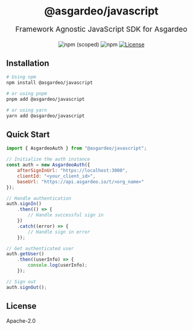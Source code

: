 <p align="center" style="color: #343a40">
  <h1 align="center">@asgardeo/javascript</h1>
</p>
<p align="center" style="font-size: 1.2rem;">Framework Agnostic JavaScript SDK for Asgardeo</p>
<div align="center">
  <img alt="npm (scoped)" src="https://img.shields.io/npm/v/@asgardeo/javascript">
  <img alt="npm" src="https://img.shields.io/npm/dw/@asgardeo/javascript">
  <a href="./LICENSE"><img src="https://img.shields.io/badge/License-Apache%202.0-blue.svg" alt="License"></a>
</div>

## Installation

```bash
# Using npm
npm install @asgardeo/javascript

# or using pnpm
pnpm add @asgardeo/javascript

# or using yarn
yarn add @asgardeo/javascript
```

## Quick Start

```javascript
import { AsgardeoAuth } from "@asgardeo/javascript";

// Initialize the auth instance
const auth = new AsgardeoAuth({
    afterSignInUrl: "https://localhost:3000",
    clientId: "<your_client_id>",
    baseUrl: "https://api.asgardeo.io/t/<org_name>"
});

// Handle authentication
auth.signIn()
    .then(() => {
        // Handle successful sign in
    })
    .catch((error) => {
        // Handle sign in error
    });

// Get authenticated user
auth.getUser()
    .then((userInfo) => {
        console.log(userInfo);
    });

// Sign out
auth.signOut();
```

## License

Apache-2.0
